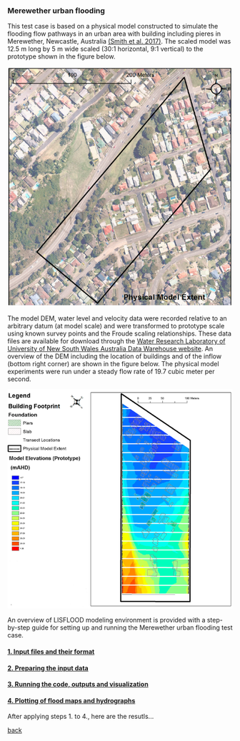### Merewether urban flooding
This test case is based on a physical model constructed to simulate the flooding flow pathways in an urban area with building including pieres in Merewether, Newcastle, Australia [(Smith et al. 2017)](https://www.tandfonline.com/doi/abs/10.1080/15715124.2016.1193510). The scaled model was 12.5 m long by 5 m wide scaled (30:1 horizontal, 9:1 vertical) to the prototype shown in the figure below.

![image](/Figures/mer1.png)


The model DEM, water level and velocity data were recorded relative to an arbitrary datum (at model scale) and were transformed to prototype scale using known survey points and the Froude scaling relationships. These data files are available for download through the [Water Research Laboratory of University of New South Wales Australia Data Warehouse website](http://datawarehouse.wrl.unsw.edu.au/newcastlefloodmodel/). An overview of the DEM including the location of buildings and of the inflow (bottom right corner) are shown in the figure below. The physical model experiments were run under a steady flow rate of 19.7 cubic meter per second.

![image](/Figures/mer2.png)

An overview of LISFLOOD modeling environment is provided with a step-by-step guide for setting up and running the Merewether urban flooding test case. 


#### [1. Input files and their format](./Merewether1.md)


#### [2. Preparing the input data](./Merewether2.md) 


#### [3. Running the code, outputs and visualization](./Merewether3.md) 


#### [4. Plotting of flood maps and hydrographs](./Merewether3.md) 


After applying steps 1. to 4., here are the resutls... 



[back](/LISFLOOD8.0.md)
